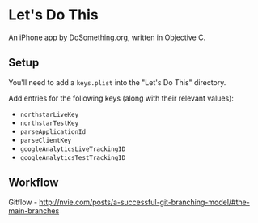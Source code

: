 # Let's Do This
An iPhone app by DoSomething.org, written in Objective C.

## Setup
You'll need to add a `keys.plist` into the "Let's Do This" directory.

Add entries for the following keys (along with their relevant values):
* `northstarLiveKey`
* `northstarTestKey`
* `parseApplicationId`
* `parseClientKey`
* `googleAnalyticsLiveTrackingID`
* `googleAnalyticsTestTrackingID`

## Workflow
Gitflow - http://nvie.com/posts/a-successful-git-branching-model/#the-main-branches 
